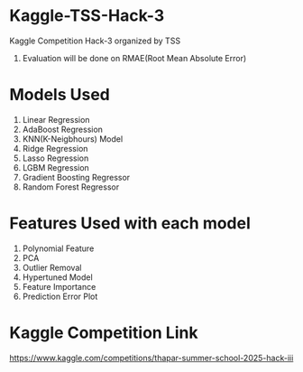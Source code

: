 # Kaggle-TSS-Hack-3
Kaggle Competition Hack-3 organized by TSS
1. Evaluation will be done on RMAE(Root Mean Absolute Error)

# Models Used
1. Linear Regression
2. AdaBoost Regression
3. KNN(K-Neigbhours) Model
4. Ridge Regression
5. Lasso Regression
6. LGBM Regression
7. Gradient Boosting Regressor
8. Random Forest Regressor

# Features Used with each model
1. Polynomial Feature
2. PCA
3. Outlier Removal
4. Hypertuned Model
5. Feature Importance
6. Prediction Error Plot

# Kaggle Competition Link
https://www.kaggle.com/competitions/thapar-summer-school-2025-hack-iii

